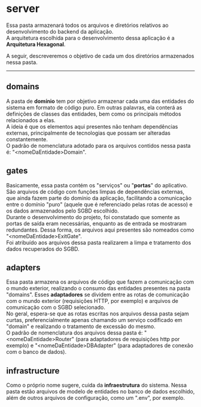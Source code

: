 # **server**
Essa pasta armazenará todos os arquivos e diretórios relativos ao desenvolvimento do backend da aplicação.  
A arquitetura escolhida para o desenvolvimento dessa aplicação é a **Arquitetura Hexagonal**.  
  
A seguir, descreveremos o objetivo de cada um dos diretórios armazenados nessa pasta.  
  
---
  
## **domains**
A pasta de **domínio** tem por objetivo armazenar cada uma das entidades do sistema em formato de código puro. Em outras palavras, ela conterá as definições de classes das entidades, bem como os principais métodos relacionados a elas.  
A ideia é que os elementos aqui presentes não tenham dependências externas, principalmente de tecnologias que possam ser alteradas constantemente.  
O padrão de nomenclatura adotado para os arquivos contidos nessa pasta é: "\<nomeDaEntidade\>Domain".  
  
## **gates**
Basicamente, essa pasta contém os "serviços" ou "**portas**" do aplicativo. São arquivos de código com funções limpas de dependências externas, que ainda fazem parte do domínio da aplicação, facilitando a comunicação entre o domínio "puro" (aquele que é referenciado pelas rotas de acesso) e os dados armazenados pelo SGBD escolhido.  
Durante o desenvolvimento do projeto, foi constatado que somente as portas de saída eram necessárias, enquanto as de entrada se mostraram redundantes. Dessa forma, os arquivos aqui presentes são nomeados como "\<nomeDaEntidade\>ExitGate".  
Foi atribuído aos arquivos dessa pasta realizarem a limpa e tratamento dos dados recuperados do SGBD.  
  
## **adapters**
Essa pasta armazena os arquivos de código que fazem a comunicação com o mundo exterior, realizando o consumo das entidades presentes na pasta "domains". Esses **adaptadores** se dividem entre as rotas de comunicação com o mundo exterior (requisições HTTP, por exemplo) e arquivos de comunicação com o SGBD selecionado.  
No geral, espera-se que as rotas escritas nos arquivos dessa pasta sejam curtas, preferencialmente apenas chamando um serviço codificado em "domain" e realizando o tratamento de excessão do mesmo.  
O padrão de nomenclatura dos arquivos dessa pasta é: "\<nomeDaEntidade\>Router" (para adaptadores de requisições http por exemplo) e "\<nomeDaEntidade\>DBAdapter" (para adaptadores de conexão com o banco de dados).  
  
## **infrastructure**
Como o próprio nome sugere, cuida da **infraestrutura** do sistema. Nessa pasta estão arquivos de modelo de entidades no banco de dados escolhido, além de outros arquivos de configuração, como um ".env", por exemplo.  